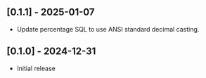 ## [0.1.1] - 2025-01-07

- Update percentage SQL to use ANSI standard decimal casting.

## [0.1.0] - 2024-12-31

- Initial release
